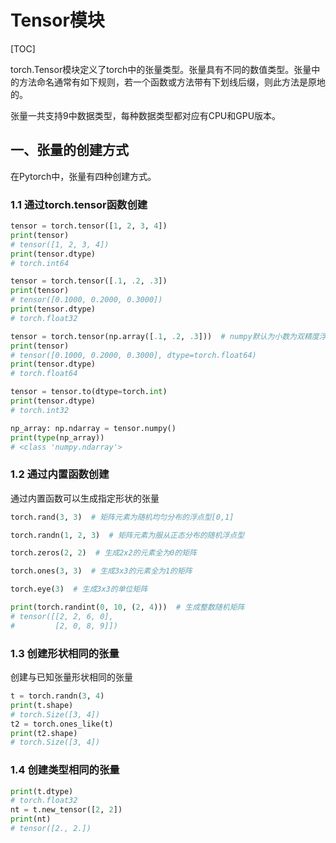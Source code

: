 # Tensor模块

[TOC]

torch.Tensor模块定义了torch中的张量类型。张量具有不同的数值类型。张量中的方法命名通常有如下规则，若一个函数或方法带有下划线后缀，则此方法是原地的。

张量一共支持9中数据类型，每种数据类型都对应有CPU和GPU版本。

## 一、张量的创建方式

在Pytorch中，张量有四种创建方式。

### 1.1 通过torch.tensor函数创建

 ~~~python
tensor = torch.tensor([1, 2, 3, 4])
print(tensor)
# tensor([1, 2, 3, 4])
print(tensor.dtype)
# torch.int64

tensor = torch.tensor([.1, .2, .3])
print(tensor)
# tensor([0.1000, 0.2000, 0.3000])
print(tensor.dtype)
# torch.float32

tensor = torch.tensor(np.array([.1, .2, .3]))  # numpy默认为小数为双精度浮点型
print(tensor)
# tensor([0.1000, 0.2000, 0.3000], dtype=torch.float64)
print(tensor.dtype)
# torch.float64

tensor = tensor.to(dtype=torch.int)
print(tensor.dtype)
# torch.int32

np_array: np.ndarray = tensor.numpy()
print(type(np_array))
# <class 'numpy.ndarray'>
 ~~~

### 1.2 通过内置函数创建

通过内置函数可以生成指定形状的张量

~~~python
torch.rand(3, 3)  # 矩阵元素为随机均匀分布的浮点型[0,1]

torch.randn(1, 2, 3)  # 矩阵元素为服从正态分布的随机浮点型

torch.zeros(2, 2)  # 生成2x2的元素全为0的矩阵

torch.ones(3, 3)  # 生成3x3的元素全为1的矩阵

torch.eye(3)  # 生成3x3的单位矩阵

print(torch.randint(0, 10, (2, 4)))  # 生成整数随机矩阵
# tensor([[2, 2, 6, 0],
#         [2, 0, 8, 9]])
~~~

### 1.3 创建形状相同的张量

创建与已知张量形状相同的张量

~~~python
t = torch.randn(3, 4)
print(t.shape)
# torch.Size([3, 4])
t2 = torch.ones_like(t)
print(t2.shape)
# torch.Size([3, 4])
~~~

### 1.4 创建类型相同的张量

~~~python
print(t.dtype)
# torch.float32
nt = t.new_tensor([2, 2])
print(nt)
# tensor([2., 2.])
~~~

